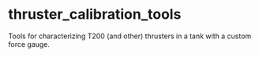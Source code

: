# thruster_calibration_tools
Tools for characterizing T200 (and other) thrusters in a tank with a custom force gauge.
